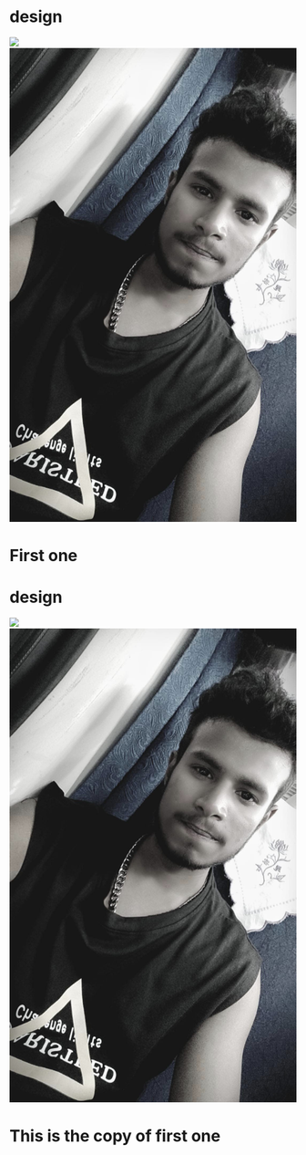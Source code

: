# design
![](https://gitlab.com/picbed/bed/uploads/75985eac80cb11269120d0283ce6a8a5/logo.png)
![](img1/365159435_2609371212563090_3227276720113144688_n.jpg)
# First one
# design
![](https://gitlab.com/picbed/bed/uploads/75985eac80cb11269120d0283ce6a8a5/logo.png)
![](img1/365159435_2609371212563090_3227276720113144688_n.jpg)
# This is the copy of first one 
